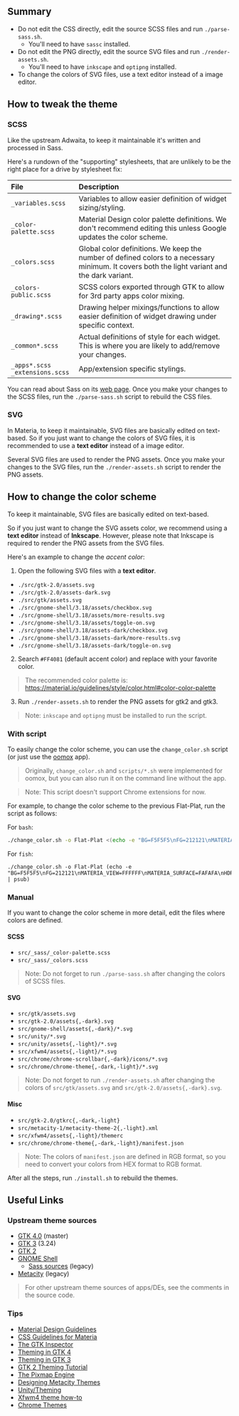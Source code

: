 ## Summary

- Do not edit the CSS directly, edit the source SCSS files and run `./parse-sass.sh`.
  - You'll need to have `sassc` installed.
- Do not edit the PNG directly, edit the source SVG files and run `./render-assets.sh`.
  - You'll need to have `inkscape` and `optipng` installed.
- To change the colors of SVG files, use a text editor instead of a image editor.

## How to tweak the theme

### SCSS

Like the upstream Adwaita, to keep it maintainable it's written and processed in
Sass.

Here's a rundown of the "supporting" stylesheets, that are unlikely to be the
right place for a drive by stylesheet fix:

File | Description
:-- | :--
`_variables.scss` | Variables to allow easier definition of widget sizing/styling.
`_color-palette.scss` | Material Design color palette definitions. We don't recommend editing this unless Google updates the color scheme.
`_colors.scss` | Global color definitions. We keep the number of defined colors to a necessary minimum. It covers both the light variant and the dark variant.
`_colors-public.scss` | SCSS colors exported through GTK to allow for 3rd party apps color mixing.
`_drawing*.scss` | Drawing helper mixings/functions to allow easier definition of widget drawing under specific context.
`_common*.scss` | Actual definitions of style for each widget. This is where you are likely to add/remove your changes.
`_apps*.scss` <br> `_extensions.scss` | App/extension specific stylings.

You can read about Sass on its [web page](http://sass-lang.com/documentation/).
Once you make your changes to the SCSS files, run the `./parse-sass.sh` script
to rebuild the CSS files.

### SVG

In Materia, to keep it maintainable, SVG files are basically edited on
text-based. So if you just want to change the colors of SVG files, it is
recommended to use a **text editor** instead of a image editor.

Several SVG files are used to render the PNG assets. Once you make your changes
to the SVG files, run the `./render-assets.sh` script to render the PNG assets.

## How to change the color scheme

To keep it maintainable, SVG files are basically edited on text-based.

So if you just want to change the SVG assets color, we recommend using a
**text editor** instead of **Inkscape**. However, please note that Inkscape is
required to render the PNG assets from the SVG files.

Here's an example to change the _accent color_:

1. Open the following SVG files with a **text editor**.

  - `./src/gtk-2.0/assets.svg`
  - `./src/gtk-2.0/assets-dark.svg`
  - `./src/gtk/assets.svg`
  - `./src/gnome-shell/3.18/assets/checkbox.svg`
  - `./src/gnome-shell/3.18/assets/more-results.svg`
  - `./src/gnome-shell/3.18/assets/toggle-on.svg`
  - `./src/gnome-shell/3.18/assets-dark/checkbox.svg`
  - `./src/gnome-shell/3.18/assets-dark/more-results.svg`
  - `./src/gnome-shell/3.18/assets-dark/toggle-on.svg`

2. Search `#FF4081` (default accent color) and replace with your favorite color.

  > The recommended color palette is: https://material.io/guidelines/style/color.html#color-color-palette

3. Run `./render-assets.sh` to render the PNG assets for gtk2 and gtk3.

  > Note: `inkscape` and `optipng` must be installed to run the script.
  
### With script

To easily change the color scheme, you can use the `change_color.sh` script (or
just use the [oomox](https://github.com/themix-project/oomox) app).

> Originally, `change_color.sh` and `scripts/*.sh` were implemented for oomox,
but you can also run it on the command line without the app.

> Note: This script doesn't support Chrome extensions for now.

For example, to change the color scheme to the previous Flat-Plat, run the
script as follows:

For `bash`:

```bash
./change_color.sh -o Flat-Plat <(echo -e "BG=F5F5F5\nFG=212121\nMATERIA_VIEW=FFFFFF\nMATERIA_SURFACE=FAFAFA\nHDR_BG=455A64\nHDR_FG=FFFFFF\nSEL_BG=42A5F5\n")
```

For `fish`:

```fish
./change_color.sh -o Flat-Plat (echo -e "BG=F5F5F5\nFG=212121\nMATERIA_VIEW=FFFFFF\nMATERIA_SURFACE=FAFAFA\nHDR_BG=455A64\nHDR_FG=FFFFFF\nSEL_BG=42A5F5\n" | psub)
```

### Manual

If you want to change the color scheme in more detail, edit the files where
colors are defined.

#### SCSS

- `src/_sass/_color-palette.scss`
- `src/_sass/_colors.scss`

> Note: Do not forget to run `./parse-sass.sh` after changing the colors of SCSS
files.

#### SVG

- `src/gtk/assets.svg`
- `src/gtk-2.0/assets{,-dark}.svg`
- `src/gnome-shell/assets{,-dark}/*.svg`
- `src/unity/*.svg`
- `src/unity/assets{,-light}/*.svg`
- `src/xfwm4/assets{,-light}/*.svg`
- `src/chrome/chrome-scrollbar{,-dark}/icons/*.svg`
- `src/chrome/chrome-theme{,-dark,-light}/*.svg`

> Note: Do not forget to run `./render-assets.sh` after changing the colors of
`src/gtk/assets.svg` and `src/gtk-2.0/assets{,-dark}.svg`.

#### Misc

- `src/gtk-2.0/gtkrc{,-dark,-light}`
- `src/metacity-1/metacity-theme-2{,-light}.xml`
- `src/xfwm4/assets{,-light}/themerc`
- `src/chrome/chrome-theme{,-dark,-light}/manifest.json`

> Note: The colors of `manifest.json` are defined in RGB format, so you need to
convert your colors from HEX format to RGB format.

After all the steps, run `./install.sh` to rebuild the themes.

## Useful Links

### Upstream theme sources

- [GTK 4.0](https://gitlab.gnome.org/GNOME/gtk/tree/master/gtk/theme/Adwaita) (master)
- [GTK 3](https://gitlab.gnome.org/GNOME/gtk/tree/gtk-3-24/gtk/theme/Adwaita) (3.24)
- [GTK 2](https://gitlab.gnome.org/GNOME/gnome-themes-extra/tree/master/themes/Adwaita/gtk-2.0)
- [GNOME Shell](https://gitlab.gnome.org/GNOME/gnome-shell/tree/master/data/theme)
  - [Sass sources](https://gitlab.gnome.org/GNOME/gnome-shell-sass) (legacy)
- [Metacity](https://gitlab.gnome.org/GNOME/gnome-themes-extra/tree/gnome-3-14/themes/Adwaita/metacity-1) (legacy)

> For other upstream theme sources of apps/DEs, see the comments in the source code.

### Tips

- [Material Design Guidelines](https://www.material.io/guidelines/)
- [CSS Guidelines for Materia](https://github.com/nana-4/materia-theme/wiki/CSS-Guidelines)
- [The GTK Inspector](https://blog.gtk.org/2017/04/05/the-gtk-inspector/)
- [Theming in GTK 4](https://developer.gnome.org/gtk4/stable/theming.html)
- [Theming in GTK 3](https://developer.gnome.org/gtk3/stable/theming.html)
- [GTK 2 Theming Tutorial](https://wiki.gnome.org/Attic/GnomeArt/Tutorials/GtkThemes)
- [The Pixmap Engine](https://wiki.gnome.org/Attic/GnomeArt/Tutorials/GtkEngines/PixmapEngine)
- [Designing Metacity Themes](https://wiki.gnome.org/Attic/GnomeArt/Tutorials/MetacityThemes)
- [Unity/Theming](https://wiki.ubuntu.com/Unity/Theming)
- [Xfwm4 theme how-to](https://wiki.xfce.org/howto/xfwm4_theme)
- [Chrome Themes](https://developer.chrome.com/extensions/themes)
